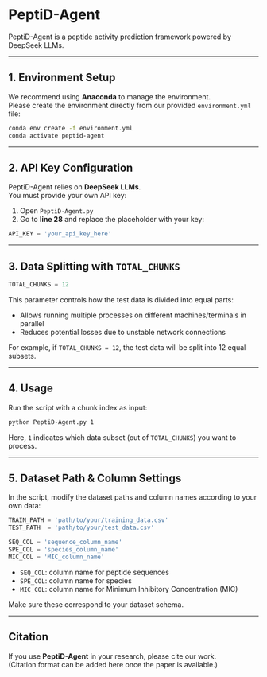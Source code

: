 # PeptiD-Agent

PeptiD-Agent is a peptide activity prediction framework powered by DeepSeek LLMs.  

---

## 1. Environment Setup

We recommend using **Anaconda** to manage the environment.  
Please create the environment directly from our provided `environment.yml` file:

```bash
conda env create -f environment.yml
conda activate peptid-agent
```

---

## 2. API Key Configuration

PeptiD-Agent relies on **DeepSeek LLMs**.  
You must provide your own API key:

1. Open `PeptiD-Agent.py`  
2. Go to **line 28** and replace the placeholder with your key:

```python
API_KEY = 'your_api_key_here'
```

---

## 3. Data Splitting with `TOTAL_CHUNKS`

```python
TOTAL_CHUNKS = 12
```

This parameter controls how the test data is divided into equal parts:  

- Allows running multiple processes on different machines/terminals in parallel  
- Reduces potential losses due to unstable network connections  

For example, if `TOTAL_CHUNKS = 12`, the test data will be split into 12 equal subsets.

---

## 4. Usage

Run the script with a chunk index as input:

```bash
python PeptiD-Agent.py 1
```

Here, `1` indicates which data subset (out of `TOTAL_CHUNKS`) you want to process.

---

## 5. Dataset Path & Column Settings

In the script, modify the dataset paths and column names according to your own data:

```python
TRAIN_PATH = 'path/to/your/training_data.csv'
TEST_PATH  = 'path/to/your/test_data.csv'

SEQ_COL = 'sequence_column_name'
SPE_COL = 'species_column_name'
MIC_COL = 'MIC_column_name'
```

- `SEQ_COL`: column name for peptide sequences  
- `SPE_COL`: column name for species  
- `MIC_COL`: column name for Minimum Inhibitory Concentration (MIC)  

Make sure these correspond to your dataset schema.

---

## Citation

If you use **PeptiD-Agent** in your research, please cite our work.  
(Citation format can be added here once the paper is available.)
